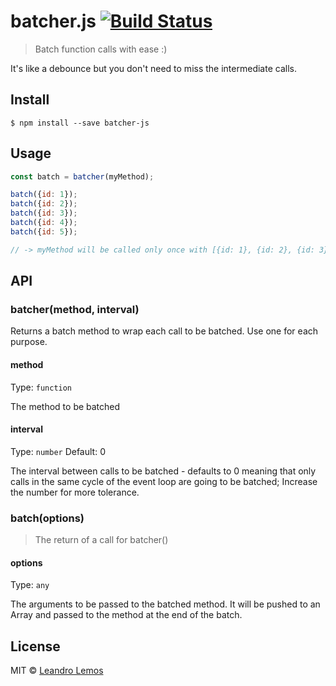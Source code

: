 # batcher.js [![Build Status](https://api.travis-ci.org/leandrowd/batcher.svg?branch=master)](https://api.travis-ci.org/leandrowd/batcher)

> Batch function calls with ease :)

It's like a debounce but you don't need to miss the intermediate calls.

## Install

```
$ npm install --save batcher-js
```


## Usage

```js
const batch = batcher(myMethod);

batch({id: 1});
batch({id: 2});
batch({id: 3});
batch({id: 4});
batch({id: 5});

// -> myMethod will be called only once with [{id: 1}, {id: 2}, {id: 3}, {id: 4}, {id: 5}];
```


## API

### batcher(method, interval)

Returns a batch method to wrap each call to be batched. Use one for each purpose.

#### method

Type: `function`

The method to be batched

#### interval

Type: `number`
Default: 0

The interval between calls to be batched - defaults to 0 meaning that only calls in the same cycle of the event loop are going to be batched; Increase the number for more tolerance.


### batch(options)
> The return of a call for batcher()

#### options

Type: `any`

The arguments to be passed to the batched method. It will be pushed to an Array and passed to the method at the end of the batch.


## License

MIT © [Leandro Lemos](https://github.com/leandrowd)
